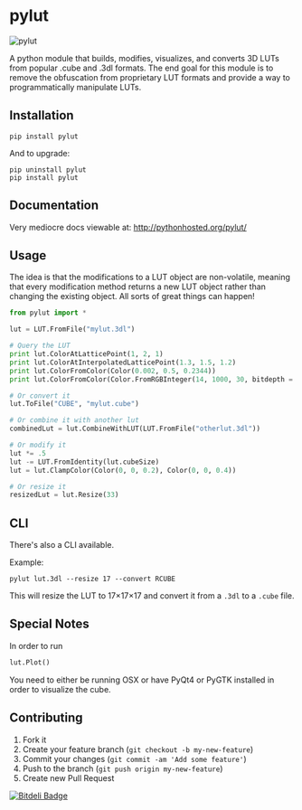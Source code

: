 # pylut

![pylut](http://www.gregcotten.com/files/plot.jpg)

A python module that builds, modifies, visualizes, and converts 3D LUTs from popular .cube and .3dl formats. The end goal for this module is to remove the obfuscation from proprietary LUT formats and provide a way to programmatically manipulate LUTs.

## Installation

	pip install pylut

And to upgrade:

	pip uninstall pylut
	pip install pylut

## Documentation

Very mediocre docs viewable at: http://pythonhosted.org/pylut/

## Usage

The idea is that the modifications to a LUT object are non-volatile, meaning that every modification method returns a new LUT object rather than changing the existing object. All sorts of great things can happen!

```python
from pylut import *

lut = LUT.FromFile("mylut.3dl")

# Query the LUT
print lut.ColorAtLatticePoint(1, 2, 1)
print lut.ColorAtInterpolatedLatticePoint(1.3, 1.5, 1.2)
print lut.ColorFromColor(Color(0.002, 0.5, 0.2344))
print lut.ColorFromColor(Color.FromRGBInteger(14, 1000, 30, bitdepth = 10))

# Or convert it
lut.ToFile("CUBE", "mylut.cube")

# Or combine it with another lut
combinedLut = lut.CombineWithLUT(LUT.FromFile("otherlut.3dl"))

# Or modify it
lut *= .5
lut -= LUT.FromIdentity(lut.cubeSize)
lut = lut.ClampColor(Color(0, 0, 0.2), Color(0, 0, 0.4))

# Or resize it
resizedLut = lut.Resize(33)

```

## CLI

There's also a CLI available.

Example:

	pylut lut.3dl --resize 17 --convert RCUBE

This will resize the LUT to 17×17×17 and convert it from a `.3dl` to a `.cube` file.

## Special Notes

In order to run

```python
lut.Plot()
```

You need to either be running OSX or have PyQt4 or PyGTK installed in order to visualize the cube.

## Contributing

1. Fork it
2. Create your feature branch (`git checkout -b my-new-feature`)
3. Commit your changes (`git commit -am 'Add some feature'`)
4. Push to the branch (`git push origin my-new-feature`)
5. Create new Pull Request


[![Bitdeli Badge](https://d2weczhvl823v0.cloudfront.net/gregcotten/pylut/trend.png)](https://bitdeli.com/free "Bitdeli Badge")

